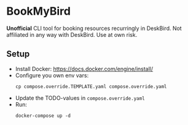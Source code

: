 # BookMyBird
**Unofficial** CLI tool for booking resources recurringly in DeskBird. Not affiliated in any way with DeskBird. Use at own risk.

## Setup
- Install Docker: https://docs.docker.com/engine/install/
- Configure you own env vars:
  ```shell
  cp compose.override.TEMPLATE.yaml compose.override.yaml
   ```
- Update the TODO-values in ``compose.override.yaml``
- Run:
  ```shell
  docker-compose up -d
  ```